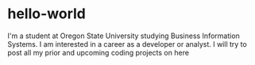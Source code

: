 # hello-world

I'm a student at Oregon State University studying Business Information Systems. I am interested in a career as a developer or analyst. I will try to post all my prior and upcoming coding projects on here

